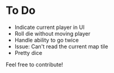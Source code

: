 # To Do

- Indicate current player in UI
- Roll die without moving player
- Handle ability to go twice
- Issue: Can't read the current map tile
- Pretty dice

Feel free to contribute!